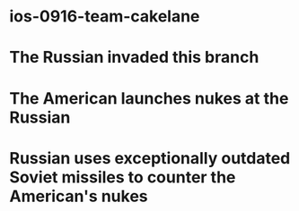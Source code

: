 # ios-0916-team-cakelane
# The Russian invaded this branch
# The American launches nukes at the Russian
# Russian uses exceptionally outdated Soviet missiles to counter the American's nukes

